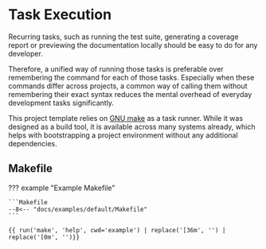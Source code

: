 # Task Execution

Recurring tasks, such as running the test suite, generating a coverage report or previewing the documentation locally should be easy to do for any developer.

Therefore, a unified way of running those tasks is preferable over remembering the command for each of those tasks. Especially when these commands  differ across projects, a common way of calling them without remembering their exact syntax reduces the mental overhead of everyday development tasks significantly.

This project template relies on [GNU make][make intro] as a task runner. While it was designed as a build tool, it is available across many systems already, which helps with bootstrapping a project environment without any additional dependencies.

[make intro]: https://www.gnu.org/software/make/manual/make.html#Introduction

## Makefile

??? example "Example Makefile"

    ```Makefile
    --8<-- "docs/examples/default/Makefile"
    ```

```console
{{ run('make', 'help', cwd='example') | replace('[36m', '') | replace('[0m', '')}}
```

